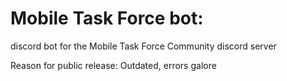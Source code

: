 # Mobile Task Force bot:

discord bot for the Mobile Task Force Community discord server

Reason for public release: Outdated, errors galore
